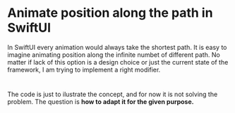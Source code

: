 # Animate position along the path in SwiftUI
In SwiftUI every animation would always take the shortest path. It is easy to imagine animating position along the infinite numbet of different path. No matter if lack of this option is a design choice or just the current state of the framework, I am trying to implement a right modifier.

# 
The code is just to ilustrate the concept, and for now it is not solving the problem. The question is **how to adapt it for the given purpose.**


